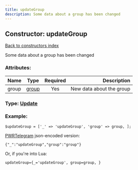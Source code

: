 ```yaml
---
title: updateGroup
description: Some data about a group has been changed
---
```

## Constructor: updateGroup  
[Back to constructors index](index.md)



Some data about a group has been changed

### Attributes:

| Name     |    Type       | Required | Description |
|----------|:-------------:|:--------:|------------:|
|group|[group](../types/group.md) | Yes|New data about the group|



### Type: [Update](../types/Update.md)


### Example:

```
$updateGroup = ['_' => 'updateGroup', 'group' => group, ];
```  

[PWRTelegram](https://pwrtelegram.xyz) json-encoded version:

```
{"_":"updateGroup","group":"group"}
```


Or, if you're into Lua:  


```
updateGroup={_='updateGroup', group=group, }

```


